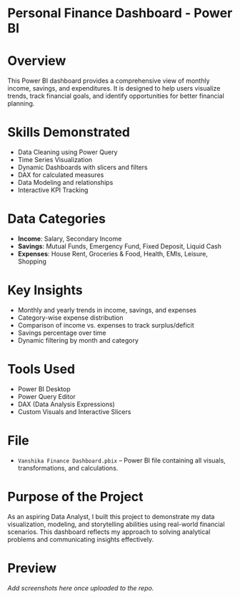 # Personal Finance Dashboard - Power BI

# Overview

This Power BI dashboard provides a comprehensive view of monthly income, savings, and expenditures. It is designed to help users visualize trends, track financial goals, and identify opportunities for better financial planning.

# Skills Demonstrated

- Data Cleaning using Power Query
- Time Series Visualization
- Dynamic Dashboards with slicers and filters
- DAX for calculated measures
- Data Modeling and relationships
- Interactive KPI Tracking

# Data Categories

- **Income**: Salary, Secondary Income  
- **Savings**: Mutual Funds, Emergency Fund, Fixed Deposit, Liquid Cash  
- **Expenses**: House Rent, Groceries & Food, Health, EMIs, Leisure, Shopping

# Key Insights

- Monthly and yearly trends in income, savings, and expenses  
- Category-wise expense distribution  
- Comparison of income vs. expenses to track surplus/deficit  
- Savings percentage over time  
- Dynamic filtering by month and category  

# Tools Used

- Power BI Desktop  
- Power Query Editor  
- DAX (Data Analysis Expressions)  
- Custom Visuals and Interactive Slicers  

# File

- `Vanshika Finance Dashboard.pbix` – Power BI file containing all visuals, transformations, and calculations.

# Purpose of the Project

As an aspiring Data Analyst, I built this project to demonstrate my data visualization, modeling, and storytelling abilities using real-world financial scenarios. This dashboard reflects my approach to solving analytical problems and communicating insights effectively.

# Preview

*Add screenshots here once uploaded to the repo.*

